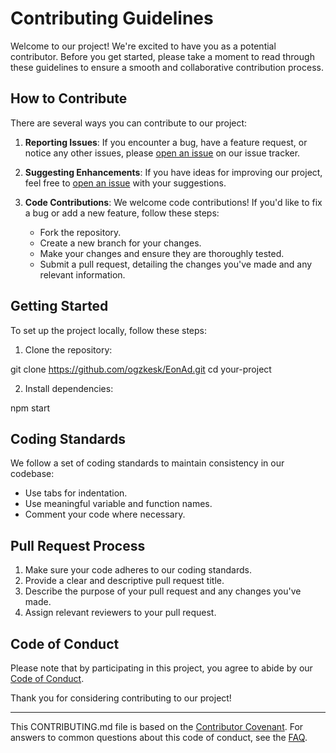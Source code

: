 # Contributing Guidelines

Welcome to our project! We're excited to have you as a potential contributor. Before you get started, please take a moment to read through these guidelines to ensure a smooth and collaborative contribution process.

## How to Contribute

There are several ways you can contribute to our project:

1. **Reporting Issues**: If you encounter a bug, have a feature request, or notice any other issues, please [open an issue](https://github.com/ogzkesk/EonAd/issues) on our issue tracker.

2. **Suggesting Enhancements**: If you have ideas for improving our project, feel free to [open an issue](https://github.com/ogzkesk/EonAd/issues) with your suggestions.

3. **Code Contributions**: We welcome code contributions! If you'd like to fix a bug or add a new feature, follow these steps:
   - Fork the repository.
   - Create a new branch for your changes.
   - Make your changes and ensure they are thoroughly tested.
   - Submit a pull request, detailing the changes you've made and any relevant information.

## Getting Started

To set up the project locally, follow these steps:

1. Clone the repository:

git clone https://github.com/ogzkesk/EonAd.git
cd your-project

2. Install dependencies:

npm start


## Coding Standards

We follow a set of coding standards to maintain consistency in our codebase:
- Use tabs for indentation.
- Use meaningful variable and function names.
- Comment your code where necessary.

## Pull Request Process

1. Make sure your code adheres to our coding standards.
2. Provide a clear and descriptive pull request title.
3. Describe the purpose of your pull request and any changes you've made.
4. Assign relevant reviewers to your pull request.

## Code of Conduct

Please note that by participating in this project, you agree to abide by our [Code of Conduct](https://github.com/ogzkesk/EonAd/blob/master/CODE_OF_CONDUCT.md).

Thank you for considering contributing to our project!

---
This CONTRIBUTING.md file is based on the [Contributor Covenant](https://www.contributor-covenant.org/version/2/0/code_of_conduct/). For answers to common questions about this code of conduct, see the [FAQ](https://www.contributor-covenant.org/faq).
